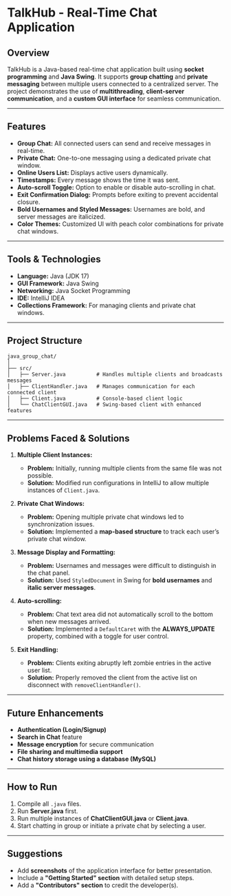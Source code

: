 
# **TalkHub - Real-Time Chat Application**

## **Overview**
TalkHub is a Java-based real-time chat application built using **socket programming** and **Java Swing**. It supports **group chatting** and **private messaging** between multiple users connected to a centralized server. The project demonstrates the use of **multithreading**, **client-server communication**, and a **custom GUI interface** for seamless communication.

---

## **Features**
- **Group Chat:** All connected users can send and receive messages in real-time.  
- **Private Chat:** One-to-one messaging using a dedicated private chat window.  
- **Online Users List:** Displays active users dynamically.  
- **Timestamps:** Every message shows the time it was sent.  
- **Auto-scroll Toggle:** Option to enable or disable auto-scrolling in chat.  
- **Exit Confirmation Dialog:** Prompts before exiting to prevent accidental closure.  
- **Bold Usernames and Styled Messages:** Usernames are bold, and server messages are italicized.  
- **Color Themes:** Customized UI with peach color combinations for private chat windows.  

---

## **Tools & Technologies**
- **Language:** Java (JDK 17)  
- **GUI Framework:** Java Swing  
- **Networking:** Java Socket Programming  
- **IDE:** IntelliJ IDEA  
- **Collections Framework:** For managing clients and private chat windows.

---

## **Project Structure**
```
java_group_chat/
│
├── src/
│   ├── Server.java          # Handles multiple clients and broadcasts messages
│   ├── ClientHandler.java   # Manages communication for each connected client
│   ├── Client.java          # Console-based client logic
│   └── ChatClientGUI.java   # Swing-based client with enhanced features
```
---

## **Problems Faced & Solutions**
1. **Multiple Client Instances:**  
   - **Problem:** Initially, running multiple clients from the same file was not possible.  
   - **Solution:** Modified run configurations in IntelliJ to allow multiple instances of `Client.java`.

2. **Private Chat Windows:**  
   - **Problem:** Opening multiple private chat windows led to synchronization issues.  
   - **Solution:** Implemented a **map-based structure** to track each user’s private chat window.

3. **Message Display and Formatting:**  
   - **Problem:** Usernames and messages were difficult to distinguish in the chat panel.  
   - **Solution:** Used `StyledDocument` in Swing for **bold usernames** and **italic server messages**.

4. **Auto-scrolling:**  
   - **Problem:** Chat text area did not automatically scroll to the bottom when new messages arrived.  
   - **Solution:** Implemented a `DefaultCaret` with the **ALWAYS_UPDATE** property, combined with a toggle for user control.

5. **Exit Handling:**  
   - **Problem:** Clients exiting abruptly left zombie entries in the active user list.  
   - **Solution:** Properly removed the client from the active list on disconnect with `removeClientHandler()`.

---

## **Future Enhancements**
- **Authentication (Login/Signup)**  
- **Search in Chat** feature  
- **Message encryption** for secure communication  
- **File sharing and multimedia support**  
- **Chat history storage using a database (MySQL)**  

---

## **How to Run**
1. Compile all `.java` files.  
2. Run **Server.java** first.  
3. Run multiple instances of **ChatClientGUI.java** or **Client.java**.  
4. Start chatting in group or initiate a private chat by selecting a user.

---

## **Suggestions**
- Add **screenshots** of the application interface for better presentation.  
- Include a **"Getting Started" section** with detailed setup steps.  
- Add a **"Contributors" section** to credit the developer(s).
